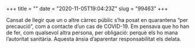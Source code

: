 +++
title = ""
date = "2020-11-05T19:04:23Z"
slug = "99463"
+++

Cansat de llegir que un o altre càrrec públic s’ha posat en quarantena “per precaució”, com a contacte d’un cas de COVID-19. Em pensava que ho han de fer, com qualsevol altra persona, per obligació: perquè els ho mana l’autoritat sanitària. Aquesta ànsia d’aparentar responsabilitat els delata.
